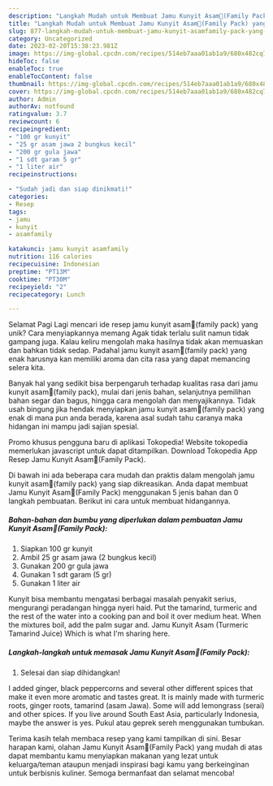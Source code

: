 ```yaml
---
description: "Langkah Mudah untuk Membuat Jamu Kunyit Asam🍹(Family Pack) yang Lezat, Sempurna"
title: "Langkah Mudah untuk Membuat Jamu Kunyit Asam🍹(Family Pack) yang Lezat, Sempurna"
slug: 877-langkah-mudah-untuk-membuat-jamu-kunyit-asamfamily-pack-yang-lezat-sempurna
category: Uncategorized
date: 2023-02-20T15:38:23.981Z
image: https://img-global.cpcdn.com/recipes/514eb7aaa01ab1a9/680x482cq70/jamu-kunyit-asamfamily-pack-foto-resep-utama.jpg
hideToc: false
enableToc: true
enableTocContent: false
thumbnail: https://img-global.cpcdn.com/recipes/514eb7aaa01ab1a9/680x482cq70/jamu-kunyit-asamfamily-pack-foto-resep-utama.jpg
cover: https://img-global.cpcdn.com/recipes/514eb7aaa01ab1a9/680x482cq70/jamu-kunyit-asamfamily-pack-foto-resep-utama.jpg
author: Admin
authorAv: notfound
ratingvalue: 3.7
reviewcount: 6
recipeingredient:
- "100 gr kunyit"
- "25 gr asam jawa 2 bungkus kecil"
- "200 gr gula jawa"
- "1 sdt garam 5 gr"
- "1 liter air"
recipeinstructions:

- "Sudah jadi dan siap dinikmati!"
categories:
- Resep
tags:
- jamu
- kunyit
- asamfamily

katakunci: jamu kunyit asamfamily 
nutrition: 116 calories
recipecuisine: Indonesian
preptime: "PT13M"
cooktime: "PT30M"
recipeyield: "2"
recipecategory: Lunch

---
```



Selamat Pagi Lagi mencari ide resep jamu kunyit asam🍹(family pack) yang unik? Cara menyiapkannya memang Agak tidak terlalu sulit namun tidak gampang juga. Kalau keliru mengolah maka hasilnya tidak akan memuaskan dan bahkan tidak sedap. Padahal jamu kunyit asam🍹(family pack) yang enak harusnya kan memiliki aroma dan cita rasa yang dapat memancing selera kita.


Banyak hal yang sedikit bisa berpengaruh terhadap kualitas rasa dari jamu kunyit asam🍹(family pack), mulai dari jenis bahan, selanjutnya pemilihan bahan segar dan bagus, hingga cara mengolah dan menyajikannya. Tidak usah bingung jika hendak menyiapkan jamu kunyit asam🍹(family pack) yang enak di mana pun anda berada, karena asal sudah tahu caranya maka hidangan ini mampu jadi sajian spesial.

Promo khusus pengguna baru di aplikasi Tokopedia! Website tokopedia memerlukan javascript untuk dapat ditampilkan. Download Tokopedia App Resep Jamu Kunyit Asam🍹(Family Pack).


Di bawah ini ada beberapa cara mudah dan praktis dalam mengolah jamu kunyit asam🍹(family pack) yang siap dikreasikan. Anda dapat membuat Jamu Kunyit Asam🍹(Family Pack) menggunakan 5 jenis bahan dan 0 langkah pembuatan. Berikut ini cara untuk membuat hidangannya.

<!--inarticleads1-->

##### Bahan-bahan dan bumbu yang diperlukan dalam pembuatan Jamu Kunyit Asam🍹(Family Pack):

1. Siapkan 100 gr kunyit
1. Ambil 25 gr asam jawa (2 bungkus kecil)
1. Gunakan 200 gr gula jawa
1. Gunakan 1 sdt garam (5 gr)
1. Gunakan 1 liter air


Kunyit bisa membantu mengatasi berbagai masalah penyakit serius, mengurangi peradangan hingga nyeri haid. Put the tamarind, turmeric and the rest of the water into a cooking pan and boil it over medium heat. When the mixtures boil, add the palm sugar and. Jamu Kunyit Asam (Turmeric Tamarind Juice) Which is what I&#39;m sharing here. 

<!--inarticleads2-->

##### Langkah-langkah untuk memasak Jamu Kunyit Asam🍹(Family Pack):


1. Selesai dan siap dihidangkan!

I added ginger, black peppercorns and several other different spices that make it even more aromatic and tastes great. It is mainly made with turmeric roots, ginger roots, tamarind (asam Jawa). Some will add lemongrass (serai) and other spices. If you live around South East Asia, particularly Indonesia, maybe the answer is yes. Pukul atau geprek sereh menggunakan tumbukan. 

Terima kasih telah membaca resep yang kami tampilkan di sini. Besar harapan kami, olahan Jamu Kunyit Asam🍹(Family Pack) yang mudah di atas dapat membantu kamu menyiapkan makanan yang lezat untuk keluarga/teman ataupun menjadi inspirasi bagi kamu yang berkeinginan untuk berbisnis kuliner. Semoga bermanfaat dan selamat mencoba!
